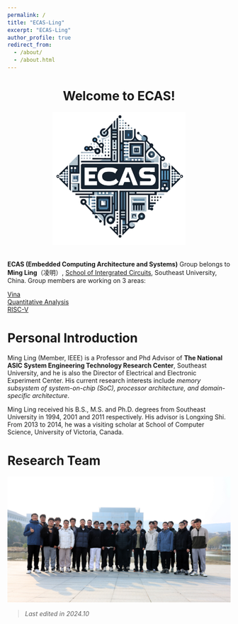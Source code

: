 ```yaml
---
permalink: /
title: "ECAS-Ling"
excerpt: "ECAS-Ling"
author_profile: true
redirect_from: 
  - /about/
  - /about.html
---
```

<center>
  <h1>Welcome to ECAS!</h1>
  <img src="/images/my_image/ECAS-logo.png" style="width: 300px; height: auto;">
</center>
<br>

**ECAS (Embedded Computing Architecture and Systems)** Group belongs to **Ming Ling**（凌明）, [School of Intergrated Circuits](https://ic.seu.edu.cn), Southeast University, China. Group members are working on 3 areas: 

[Vina](https://ecas-ling.github.io/Vina/)  
[Quantitative Analysis](https://ecas-ling.github.io/Quant/)  
[RISC-V](https://ecas-ling.github.io/RISC-V/)

Personal Introduction
======
Ming Ling (Member, IEEE) is a Professor and Phd Advisor of **The National ASIC System Engineering Technology Research Center**, Southeast University, and he is also the Director of Electrical and Electronic Experiment Center. His current research interests include *memory subsystem of system-on-chip (SoC), processor architecture, and domain-specific architecture*.  

Ming Ling received his B.S., M.S. and Ph.D. degrees from Southeast University in 1994, 2001 and 2011 respectively. His advisor is Longxing Shi. From 2013 to 2014, he was a visiting scholar at School of Computer Science, University of Victoria, Canada.

<!-- Selected Publications
====== -->

Research Team
===
![research team](../../images/picture/picture16-9.JPG)

> *Last edited in 2024.10*